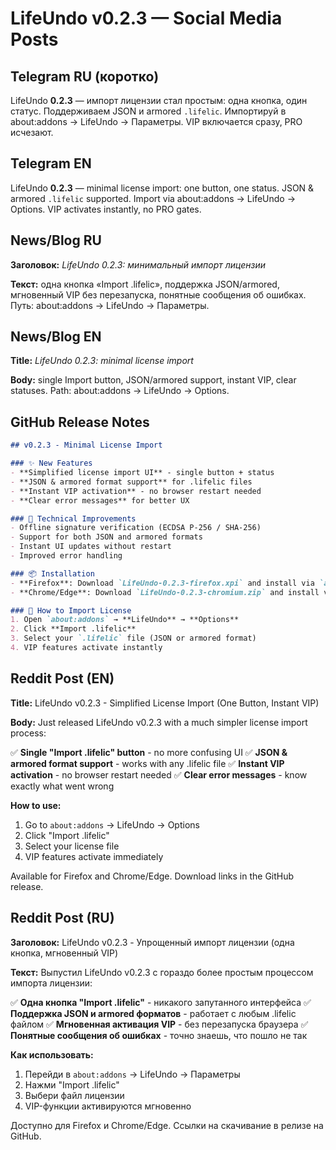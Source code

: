 # LifeUndo v0.2.3 — Social Media Posts

## Telegram RU (коротко)
LifeUndo **0.2.3** — импорт лицензии стал простым: одна кнопка, один статус. Поддерживаем JSON и armored `.lifelic`. Импортируй в about:addons → LifeUndo → Параметры. VIP включается сразу, PRO исчезают.

## Telegram EN
LifeUndo **0.2.3** — minimal license import: one button, one status. JSON & armored `.lifelic` supported. Import via about:addons → LifeUndo → Options. VIP activates instantly, no PRO gates.

## News/Blog RU
**Заголовок:** *LifeUndo 0.2.3: минимальный импорт лицензии*

**Текст:** одна кнопка «Import .lifelic», поддержка JSON/armored, мгновенный VIP без перезапуска, понятные сообщения об ошибках. Путь: about:addons → LifeUndo → Параметры.

## News/Blog EN
**Title:** *LifeUndo 0.2.3: minimal license import*

**Body:** single Import button, JSON/armored support, instant VIP, clear statuses. Path: about:addons → LifeUndo → Options.

## GitHub Release Notes
```markdown
## v0.2.3 - Minimal License Import

### ✨ New Features
- **Simplified license import UI** - single button + status
- **JSON & armored format support** for .lifelic files
- **Instant VIP activation** - no browser restart needed
- **Clear error messages** for better UX

### 🔧 Technical Improvements
- Offline signature verification (ECDSA P-256 / SHA-256)
- Support for both JSON and armored formats
- Instant UI updates without restart
- Improved error handling

### 📦 Installation
- **Firefox**: Download `LifeUndo-0.2.3-firefox.xpi` and install via `about:addons`
- **Chrome/Edge**: Download `LifeUndo-0.2.3-chromium.zip` and install via `chrome://extensions`

### 🚀 How to Import License
1. Open `about:addons` → **LifeUndo** → **Options**
2. Click **Import .lifelic**
3. Select your `.lifelic` file (JSON or armored format)
4. VIP features activate instantly
```

## Reddit Post (EN)
**Title:** LifeUndo v0.2.3 - Simplified License Import (One Button, Instant VIP)

**Body:**
Just released LifeUndo v0.2.3 with a much simpler license import process:

✅ **Single "Import .lifelic" button** - no more confusing UI
✅ **JSON & armored format support** - works with any .lifelic file
✅ **Instant VIP activation** - no browser restart needed
✅ **Clear error messages** - know exactly what went wrong

**How to use:**
1. Go to `about:addons` → LifeUndo → Options
2. Click "Import .lifelic"
3. Select your license file
4. VIP features activate immediately

Available for Firefox and Chrome/Edge. Download links in the GitHub release.

## Reddit Post (RU)
**Заголовок:** LifeUndo v0.2.3 - Упрощенный импорт лицензии (одна кнопка, мгновенный VIP)

**Текст:**
Выпустил LifeUndo v0.2.3 с гораздо более простым процессом импорта лицензии:

✅ **Одна кнопка "Import .lifelic"** - никакого запутанного интерфейса
✅ **Поддержка JSON и armored форматов** - работает с любым .lifelic файлом
✅ **Мгновенная активация VIP** - без перезапуска браузера
✅ **Понятные сообщения об ошибках** - точно знаешь, что пошло не так

**Как использовать:**
1. Перейди в `about:addons` → LifeUndo → Параметры
2. Нажми "Import .lifelic"
3. Выбери файл лицензии
4. VIP-функции активируются мгновенно

Доступно для Firefox и Chrome/Edge. Ссылки на скачивание в релизе на GitHub.

















